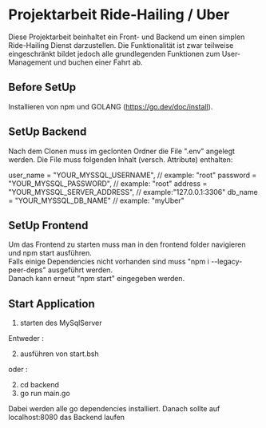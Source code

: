 # Projektarbeit Ride-Hailing / Uber

Diese Projektarbeit beinhaltet ein Front- und Backend um einen simplen Ride-Hailing Dienst darzustellen.
Die Funktionalität ist zwar teilweise eingeschränkt bildet jedoch alle grundlegenden Funktionen zum User-Management und buchen einer Fahrt ab.

## Before SetUp

Installieren von npm und GOLANG (https://go.dev/doc/install). 

## SetUp Backend

Nach dem Clonen muss im geclonten Ordner die File ".env" angelegt werden. Die File muss folgenden Inhalt (versch. Attribute) enthalten:

user_name = "YOUR_MYSSQL_USERNAME",         // example: "root"
password = "YOUR_MYSSQL_PASSWORD",          // example: "root"
address = "YOUR_MYSSQL_SERVER_ADDRESS",     // example:"127.0.0.1:3306"
db_name = "YOUR_MYSSQL_DB_NAME"             // example: "myUber"


## SetUp Frontend
Um das Frontend zu starten muss man in den frontend folder navigieren und npm start ausführen.  
Falls einige Dependencies nicht vorhanden sind muss "npm i --legacy-peer-deps" ausgeführt werden.  
Danach kann erneut "npm start" eingegeben werden.   


## Start Application

1. starten des MySqlServer

Entweder :

2. ausführen von start.bsh

oder :

2. cd backend
3. go run main.go

Dabei werden alle go dependencies installiert. 
Danach sollte auf localhost:8080 das Backend laufen




